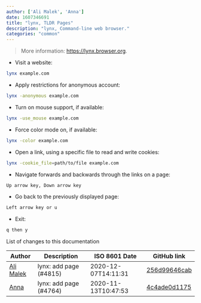 ```yaml
---
author: ['Ali Malek', 'Anna']
date: 1607346691
title: "lynx, TLDR Pages"
description: "lynx, Command-line web browser."
categories: "common"
---
```

> More information: <https://lynx.browser.org>.

- Visit a website:

```bash
lynx example.com
```

- Apply restrictions for anonymous account:

```bash
lynx -anonymous example.com
```

- Turn on mouse support, if available:

```bash
lynx -use_mouse example.com
```

- Force color mode on, if available:

```bash
lynx -color example.com
```

- Open a link, using a specific file to read and write cookies:

```bash
lynx -cookie_file=path/to/file example.com
```

- Navigate forwards and backwards through the links on a page:

```bash
Up arrow key, Down arrow key
```

- Go back to the previously displayed page:

```bash
Left arrow key or u
```

- Exit:

```bash
q then y
```
List of changes to this documentation


Author | Description | ISO 8601 Date | GitHub link
------|-----|-----|-----
[Ali Malek](mailto:ali.malek.71@gmail.com) | lynx: add page (#4815) | 2020-12-07T14:11:31 | [256d99646cab](https://github.com/tldr-pages/tldr/commit/256d99646cab38cbaf502a448e262d2d954aeb3f)
[Anna](mailto:33095074+annashorthead@users.noreply.github.com) | lynx: add page (#4764) | 2020-11-13T10:47:53 | [4c4ade0d1175](https://github.com/tldr-pages/tldr/commit/4c4ade0d11754ef0b7eef34335da025e92ccdb6b)

